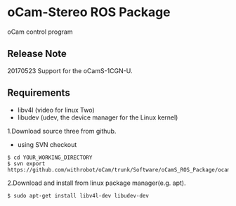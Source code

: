 # oCam-Stereo ROS Package
oCam control program

## Release Note
20170523
	Support for the oCamS-1CGN-U.

## Requirements
- libv4l  (video for linux Two)
- libudev (udev, the device manager for the Linux kernel)



1.Download source three from github.
- using SVN checkout
``````
$ cd YOUR_WORKING_DIRECTORY
$ svn export https://github.com/withrobot/oCam/trunk/Software/oCamS_ROS_Package/ocams
``````

2.Download and install from linux package manager(e.g. apt).
```
$ sudo apt-get install libv4l-dev libudev-dev
```
